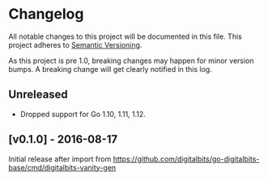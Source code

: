 # Changelog

All notable changes to this project will be documented in this
file.  This project adheres to [Semantic Versioning](http://semver.org/).

As this project is pre 1.0, breaking changes may happen for minor version
bumps.  A breaking change will get clearly notified in this log.

## Unreleased

- Dropped support for Go 1.10, 1.11, 1.12.

## [v0.1.0] - 2016-08-17

Initial release after import from https://github.com/digitalbits/go-digitalbits-base/cmd/digitalbits-vanity-gen

[Unreleased]: https://github.com/digitalbits/go/compare/digitalbits-vanity-gen-v0.1.0...master
